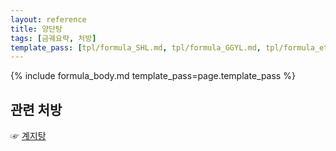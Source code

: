 ```yaml
---
layout: reference
title: 양단탕
tags: [금궤요략, 처방]
template_pass: [tpl/formula_SHL.md, tpl/formula_GGYL.md, tpl/formula_etc.md]
---
```


{% include formula_body.md template_pass=page.template_pass %}

## 관련 처방

☞ [계지탕]({{site.formulaurl}}/계지탕)
